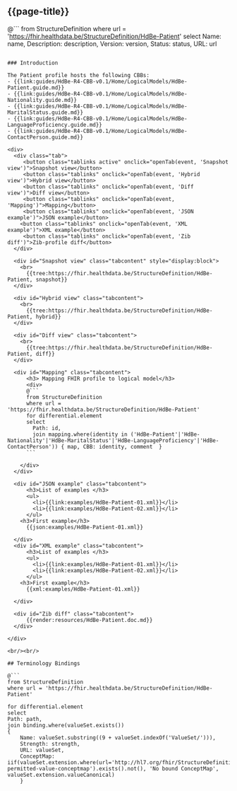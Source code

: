 ## {{page-title}}

@```
from StructureDefinition
where url = 'https://fhir.healthdata.be/StructureDefinition/HdBe-Patient'
select 
Name: name,
Description: description,
Version: version,
Status: status,
URL: url
```

### Introduction

The Patient profile hosts the following CBBs:
- {{link:guides/HdBe-R4-CBB-v0.1/Home/LogicalModels/HdBe-Patient.guide.md}}
- {{link:guides/HdBe-R4-CBB-v0.1/Home/LogicalModels/HdBe-Nationality.guide.md}}
- {{link:guides/HdBe-R4-CBB-v0.1/Home/LogicalModels/HdBe-MaritalStatus.guide.md}}
- {{link:guides/HdBe-R4-CBB-v0.1/Home/LogicalModels/HdBe-LanguageProficiency.guide.md}}
- {{link:guides/HdBe-R4-CBB-v0.1/Home/LogicalModels/HdBe-ContactPerson.guide.md}}

<div>
  <div class="tab">
     <button class="tablinks active" onclick="openTab(event, 'Snapshot view')">Snapshot view</button>
     <button class="tablinks" onclick="openTab(event, 'Hybrid view')">Hybrid view</button>
     <button class="tablinks" onclick="openTab(event, 'Diff view')">Diff view</button>
     <button class="tablinks" onclick="openTab(event, 'Mapping')">Mapping</button>
     <button class="tablinks" onclick="openTab(event, 'JSON example')">JSON example</button>
    <button class="tablinks" onclick="openTab(event, 'XML example')">XML example</button>
     <button class="tablinks" onclick="openTab(event, 'Zib diff')">Zib-profile diff</button>
  </div>

  <div id="Snapshot view" class="tabcontent" style="display:block">
    <br>
      {{tree:https://fhir.healthdata.be/StructureDefinition/HdBe-Patient, snapshot}}
  </div>

  <div id="Hybrid view" class="tabcontent">
    <br>
      {{tree:https://fhir.healthdata.be/StructureDefinition/HdBe-Patient, hybrid}}
  </div>

  <div id="Diff view" class="tabcontent">
    <br>
      {{tree:https://fhir.healthdata.be/StructureDefinition/HdBe-Patient, diff}}
  </div>

  <div id="Mapping" class="tabcontent">      
      <h3> Mapping FHIR profile to logical model</h3>
      <div>
      @```
      from StructureDefinition
      where url = 'https://fhir.healthdata.be/StructureDefinition/HdBe-Patient'
      for differential.element 
      select 
        Path: id,
        join mapping.where(identity in ('HdBe-Patient'|'HdBe-Nationality'|'HdBe-MaritalStatus'|'HdBe-LanguageProficiency'|'HdBe-ContactPerson')) { map, CBB: identity, comment  }
      ```
     
    </div>
  </div>

  <div id="JSON example" class="tabcontent">
      <h3>List of examples </h3>
      <ul>
        <li>{{link:examples/HdBe-Patient-01.xml}}</li>
        <li>{{link:examples/HdBe-Patient-02.xml}}</li>
      </ul>
    <h3>First example</h3>
      {{json:examples/HdBe-Patient-01.xml}}

  </div>
  <div id="XML example" class="tabcontent">
      <h3>List of examples </h3>
      <ul>
        <li>{{link:examples/HdBe-Patient-01.xml}}</li>
        <li>{{link:examples/HdBe-Patient-02.xml}}</li>
      </ul>
    <h3>First example</h3>
      {{xml:examples/HdBe-Patient-01.xml}}

  </div>

  <div id="Zib diff" class="tabcontent">
      {{render:resources/HdBe-Patient.doc.md}}
  </div>

</div>

<br/><br/> 

## Terminology Bindings

@```
from StructureDefinition
where url = 'https://fhir.healthdata.be/StructureDefinition/HdBe-Patient'

for differential.element
select
Path: path,
join binding.where(valueSet.exists())
{
	Name: valueSet.substring((9 + valueSet.indexOf('ValueSet/'))),
	Strength: strength,
	URL: valueSet,
	ConceptMap: iif(valueSet.extension.where(url='http://hl7.org/fhir/StructureDefinition/11179-permitted-value-conceptmap').exists().not(), 'No bound ConceptMap', valueSet.extension.valueCanonical)
	}
```  